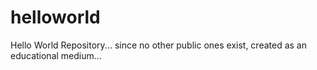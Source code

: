 # helloworld
Hello World Repository... since no other public ones exist, created as an educational medium...
